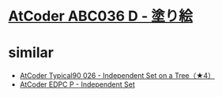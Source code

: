 # [AtCoder ABC036 D - 塗り絵](https://atcoder.jp/contests/abc036/tasks/abc036_d)




# similar 
- [AtCoder Typical90 026 - Independent Set on a Tree（★4）](https://atcoder.jp/contests/typical90/tasks/typical90_z)
- [AtCoder EDPC P - Independent Set](https://atcoder.jp/contests/dp/tasks/dp_p)
